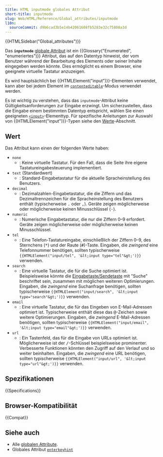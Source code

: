 ```yaml
---
title: HTML inputmode globales Attribut
short-title: inputmode
slug: Web/HTML/Reference/Global_attributes/inputmode
l10n:
  sourceCommit: d9b6cad3b5e14b42061608fb5283e32c75808a3d
---
```


{{HTMLSidebar("Global_attributes")}}

Das **`inputmode`** [globale Attribut](/de/docs/Web/HTML/Reference/Global_attributes) ist ein {{Glossary("Enumerated", "enumeriertes")}} Attribut, das auf den Datentyp hinweist, der vom Benutzer während der Bearbeitung des Elements oder seiner Inhalte eingegeben werden könnte. Dies ermöglicht es einem Browser, eine geeignete virtuelle Tastatur anzuzeigen.

Es wird hauptsächlich bei {{HTMLElement("input")}}-Elementen verwendet, kann aber bei jedem Element im [`contenteditable`](/de/docs/Web/HTML/Reference/Global_attributes/contenteditable)-Modus verwendet werden.

Es ist wichtig zu verstehen, dass das `inputmode`-Attribut keine Gültigkeitsanforderungen zur Eingabe erzwingt. Um sicherzustellen, dass die Eingabe einem bestimmten Datentyp entspricht, wählen Sie einen geeigneten [`<input>`](/de/docs/Web/HTML/Reference/Elements/input#input_types)-Elementtyp. Für spezifische Anleitungen zur Auswahl von {{HTMLElement("input")}}-Typen siehe den [Werte](#wert)-Abschnitt.

## Wert

Das Attribut kann einen der folgenden Werte haben:

- `none`
  - : Keine virtuelle Tastatur.
    Für den Fall, dass die Seite ihre eigene Tastatureingabesteuerung implementiert.
- `text` (Standardwert)
  - : Standard-Eingabetastatur für die aktuelle Spracheinstellung des Benutzers.
- `decimal`
  - : Dezimalzahlen-Eingabetastatur, die die Ziffern und das Dezimaltrennzeichen für die Spracheinstellung des Benutzers enthält (typischerweise <kbd>.</kbd> oder <kbd>,</kbd>).
    Geräte zeigen möglicherweise oder möglicherweise keinen Minusschlüssel (<kbd>-</kbd>).
- `numeric`
  - : Numerische Eingabetastatur, die nur die Ziffern 0–9 erfordert.
    Geräte zeigen möglicherweise oder möglicherweise keinen Minusschlüssel.
- `tel`
  - : Eine Telefon-Tastatureingabe, einschließlich der Ziffern 0–9, des Sternchens (<kbd>\*</kbd>) und der Raute (<kbd>#</kbd>)-Taste.
    Eingaben, die _zwingend_ eine Telefonnummer benötigen, sollten typischerweise `{{HTMLElement("input/tel", '&lt;input type="tel"&gt;')}}` verwenden.
- `search`
  - : Eine virtuelle Tastatur, die für die Suche optimiert ist.
    Beispielsweise könnte die [Eingabetaste/Sendetaste](https://html.spec.whatwg.org/multipage/interaction.html#input-modalities:-the-enterkeyhint-attribute) mit "Suche" beschriftet sein, zusammen mit möglichen weiteren Optimierungen.
    Eingaben, die _zwingend_ eine Suchanfrage benötigen, sollten typischerweise `{{HTMLElement("input/search", '&lt;input type="search"&gt;')}}` verwenden.
- `email`
  - : Eine virtuelle Tastatur, die für das Eingeben von E-Mail-Adressen optimiert ist.
    Typischerweise enthält diese das <kbd>@</kbd>-Zeichen sowie weitere Optimierungen.
    Eingaben, die _zwingend_ E-Mail-Adressen benötigen, sollten typischerweise `{{HTMLElement("input/email", '&lt;input type="email"&gt;')}}` verwenden.
- `url`
  - : Ein Tastenfeld, das für die Eingabe von URLs optimiert ist.
    Möglicherweise ist der <kbd>/</kbd>-Schlüssel beispielsweise prominenter.
    Verbesserte Funktionen könnten den Zugriff auf den Verlauf und so weiter beinhalten.
    Eingaben, die _zwingend_ eine URL benötigen, sollten typischerweise `{{HTMLElement("input/url", '&lt;input type="url"&gt;')}}` verwenden.

## Spezifikationen

{{Specifications}}

## Browser-Kompatibilität

{{Compat}}

## Siehe auch

- Alle [globalen Attribute](/de/docs/Web/HTML/Reference/Global_attributes).
- Globales Attribut [`enterkeyhint`](/de/docs/Web/HTML/Reference/Global_attributes/enterkeyhint)
